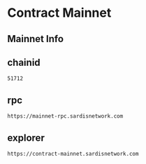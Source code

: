 # Contract Mainnet

## Mainnet Info

## chainid
```
51712
```
## rpc

```
https://mainnet-rpc.sardisnetwork.com

```

## explorer
```
https://contract-mainnet.sardisnetwork.com
```


